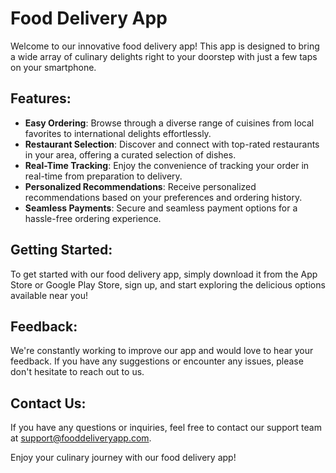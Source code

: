 # Food Delivery App

Welcome to our innovative food delivery app! This app is designed to bring a wide array of culinary delights right to your doorstep with just a few taps on your smartphone.

## Features:

- **Easy Ordering**: Browse through a diverse range of cuisines from local favorites to international delights effortlessly.
- **Restaurant Selection**: Discover and connect with top-rated restaurants in your area, offering a curated selection of dishes.
- **Real-Time Tracking**: Enjoy the convenience of tracking your order in real-time from preparation to delivery.
- **Personalized Recommendations**: Receive personalized recommendations based on your preferences and ordering history.
- **Seamless Payments**: Secure and seamless payment options for a hassle-free ordering experience.

## Getting Started:

To get started with our food delivery app, simply download it from the App Store or Google Play Store, sign up, and start exploring the delicious options available near you!

## Feedback:

We're constantly working to improve our app and would love to hear your feedback. If you have any suggestions or encounter any issues, please don't hesitate to reach out to us.

## Contact Us:

If you have any questions or inquiries, feel free to contact our support team at support@fooddeliveryapp.com.

Enjoy your culinary journey with our food delivery app!
